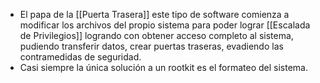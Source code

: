 - El papa de la [[Puerta Trasera]] este tipo de software comienza a modificar los archivos del propio sistema para poder lograr [[Escalada de Privilegios]] logrando con obtener acceso completo al sistema, pudiendo transferir datos, crear puertas traseras, evadiendo las contramedidas de seguridad.
- Casi siempre la única solución a un rootkit es el formateo del sistema.